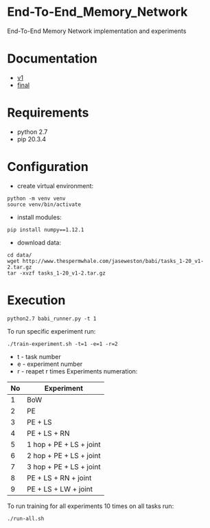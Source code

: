 # End-To-End_Memory_Network
End-To-End Memory Network implementation and experiments

# Documentation
- [v1](https://demo.hedgedoc.org/q6ECn9yVQam88qt6V47kPw?both)
- [final](https://demo.hedgedoc.org/fb0incRUReC2PJciRZXvcA)

# Requirements
- python 2.7
- pip 20.3.4

# Configuration
- create virtual environment:
```
python -m venv venv
source venv/bin/activate
```

- install modules:
```
pip install numpy==1.12.1
```

- download data:
```
cd data/
wget http://www.thespermwhale.com/jaseweston/babi/tasks_1-20_v1-2.tar.gz
tar -xvzf tasks_1-20_v1-2.tar.gz
```

# Execution
```
python2.7 babi_runner.py -t 1
```

To run specific experiment run:
```
./train-experiment.sh -t=1 -e=1 -r=2
```
 * t - task number
 * e - experiment number
 * r - reapet r times
Experiments numeration:


|No |Experiment|
|---|---|
| 1 | BoW |
| 2 | PE |
| 3 | PE + LS |
| 4 | PE + LS + RN |
| 5 | 1 hop + PE + LS + joint | 
| 6 | 2 hop + PE + LS + joint |
| 7 | 3 hop + PE + LS + joint |
| 8 | PE + LS + RN + joint |
| 9 | PE + LS + LW + joint |



To run training for all experiments 10 times on all tasks run:

```
./run-all.sh
```

